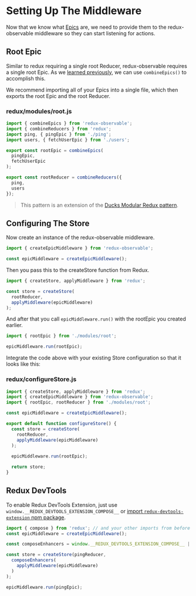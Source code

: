 # Setting Up The Middleware

Now that we know what [Epics](Epics.md) are, we need to provide them to the redux-observable middleware so they can start listening for actions.

## Root Epic

Similar to redux requiring a single root Reducer, redux-observable requires a single root Epic. As we [learned previously](Epics.md), we can use `combineEpics()` to accomplish this.

We recommend importing all of your Epics into a single file, which then exports the root Epic and the root Reducer.

### redux/modules/root.js

```js
import { combineEpics } from 'redux-observable';
import { combineReducers } from 'redux';
import ping, { pingEpic } from './ping';
import users, { fetchUserEpic } from './users';

export const rootEpic = combineEpics(
  pingEpic,
  fetchUserEpic
);

export const rootReducer = combineReducers({
  ping,
  users
});
```

> This pattern is an extension of the [Ducks Modular Redux pattern](https://github.com/erikras/ducks-modular-redux).

## Configuring The Store

Now create an instance of the redux-observable middleware.

```js
import { createEpicMiddleware } from 'redux-observable';

const epicMiddleware = createEpicMiddleware();
```

Then you pass this to the createStore function from Redux.

```js
import { createStore, applyMiddleware } from 'redux';

const store = createStore(
  rootReducer,
  applyMiddleware(epicMiddleware)
);
```

And after that you call `epicMiddleware.run()` with the rootEpic you created earlier.

```js
import { rootEpic } from './modules/root';

epicMiddleware.run(rootEpic);
```

Integrate the code above with your existing Store configuration so that it looks like this:

### redux/configureStore.js

```js
import { createStore, applyMiddleware } from 'redux';
import { createEpicMiddleware } from 'redux-observable';
import { rootEpic, rootReducer } from './modules/root';

const epicMiddleware = createEpicMiddleware();

export default function configureStore() {
  const store = createStore(
    rootReducer,
    applyMiddleware(epicMiddleware)
  );
  
  epicMiddleware.run(rootEpic);

  return store;
}
```

## Redux DevTools

To enable Redux DevTools Extension, just use `window.__REDUX_DEVTOOLS_EXTENSION_COMPOSE__` or [import `redux-devtools-extension` npm package](https://github.com/zalmoxisus/redux-devtools-extension#13-use-redux-devtools-extension-package-from-npm).

```js
import { compose } from 'redux'; // and your other imports from before
const epicMiddleware = createEpicMiddleware();

const composeEnhancers = window.__REDUX_DEVTOOLS_EXTENSION_COMPOSE__ || compose;

const store = createStore(pingReducer,
  composeEnhancers(
    applyMiddleware(epicMiddleware)
  )
);

epicMiddleware.run(pingEpic);
```
